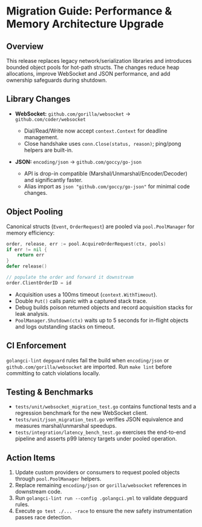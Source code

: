 # Migration Guide: Performance & Memory Architecture Upgrade

## Overview

This release replaces legacy network/serialization libraries and introduces bounded object pools for hot-path structs. The changes reduce heap allocations, improve WebSocket and JSON performance, and add ownership safeguards during shutdown.

## Library Changes

- **WebSocket:** `github.com/gorilla/websocket` → `github.com/coder/websocket`
  - Dial/Read/Write now accept `context.Context` for deadline management.
  - Close handshake uses `conn.Close(status, reason)`; ping/pong helpers are built-in.

- **JSON:** `encoding/json` → `github.com/goccy/go-json`
  - API is drop-in compatible (Marshal/Unmarshal/Encoder/Decoder) and significantly faster.
  - Alias import as `json "github.com/goccy/go-json"` for minimal code changes.

## Object Pooling

Canonical structs (`Event`, `OrderRequest`) are pooled via `pool.PoolManager` for memory efficiency:

```go
order, release, err := pool.AcquireOrderRequest(ctx, pools)
if err != nil {
    return err
}
defer release()

// populate the order and forward it downstream
order.ClientOrderID = id
```

- Acquisition uses a 100ms timeout (`context.WithTimeout`).
- Double `Put()` calls panic with a captured stack trace.
- Debug builds poison returned objects and record acquisition stacks for leak analysis.
- `PoolManager.Shutdown(ctx)` waits up to 5 seconds for in-flight objects and logs outstanding stacks on timeout.

## CI Enforcement

`golangci-lint` `depguard` rules fail the build when `encoding/json` or `github.com/gorilla/websocket` are imported. Run `make lint` before committing to catch violations locally.

## Testing & Benchmarks

- `tests/unit/websocket_migration_test.go` contains functional tests and a regression benchmark for the new WebSocket client.
- `tests/unit/json_migration_test.go` verifies JSON equivalence and measures marshal/unmarshal speedups.
- `tests/integration/latency_bench_test.go` exercises the end-to-end pipeline and asserts p99 latency targets under pooled operation.

## Action Items

1. Update custom providers or consumers to request pooled objects through `pool.PoolManager` helpers.
2. Replace remaining `encoding/json` or `gorilla/websocket` references in downstream code.
3. Run `golangci-lint run --config .golangci.yml` to validate depguard rules.
4. Execute `go test ./... -race` to ensure the new safety instrumentation passes race detection.
